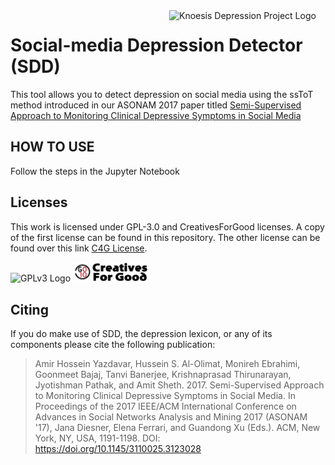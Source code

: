 <img src="http://knoesis.org/resources/images/knoesis_depression_logo.jpg" align="right" alt="Knoesis Depression Project Logo" width="250"/>

# Social-media Depression Detector (SDD) 
This tool allows you to detect depression on social media using the ssToT method introduced in our ASONAM 2017 paper titled [Semi-Supervised Approach to Monitoring Clinical Depressive Symptoms in Social Media](https://dl.acm.org/citation.cfm?id=3123028&CFID=1025873987&CFTOKEN=78680894)

## HOW TO USE ##

Follow the steps in the Jupyter Notebook

## Licenses ##

This work is licensed under GPL-3.0 and CreativesForGood licenses. A copy of the first license can be found in this repository. The other license can be found over this link [C4G License](https://github.com/halolimat/CreativesForGoodLicense).

<p float="left">
  <img src="https://upload.wikimedia.org/wikipedia/commons/9/93/GPLv3_Logo.svg" alt="GPLv3 Logo" width="60" />
  <img src="https://github.com/halolimat/CreativesForGoodLicense/raw/master/CreativesForGoodLogo2.png" alt="CreativesForGood Logo" width="120" /> 
</p>

## Citing ##

If you do make use of SDD, the depression lexicon, or any of its components please cite the following publication:

> Amir Hossein Yazdavar, Hussein S. Al-Olimat, Monireh Ebrahimi, Goonmeet Bajaj, Tanvi Banerjee, Krishnaprasad Thirunarayan, Jyotishman Pathak, and Amit Sheth. 2017. Semi-Supervised Approach to Monitoring Clinical Depressive Symptoms in Social Media. In Proceedings of the 2017 IEEE/ACM International Conference on Advances in Social Networks Analysis and Mining 2017 (ASONAM '17), Jana Diesner, Elena Ferrari, and Guandong Xu (Eds.). ACM, New York, NY, USA, 1191-1198. DOI: https://doi.org/10.1145/3110025.3123028
